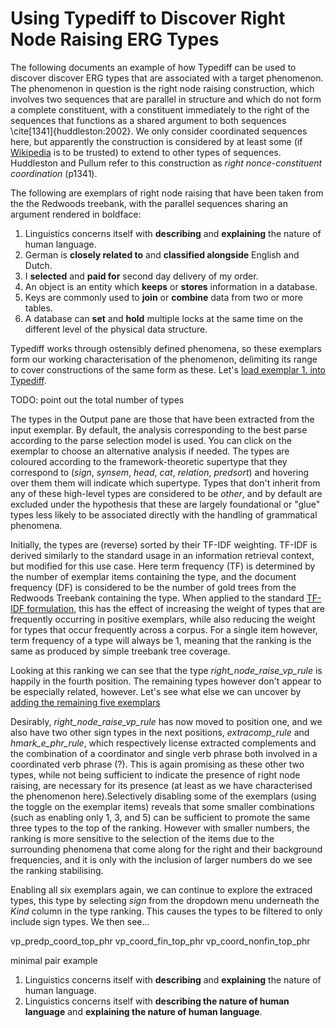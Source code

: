 # Using Typediff to Discover Right Node Raising ERG Types

The following documents an example of how Typediff can be used to discover
discover ERG types that are associated with a target phenomenon. The phenomenon
in question is the right node raising construction, which involves two sequences
that are parallel in structure and which do not form a complete constituent,
with a constituent immediately to the right of the sequences that functions as a
shared argument to both sequences \cite[1341]{huddleston:2002}. We only consider
coordinated sequences here, but apparently the construction is considered by at
least some (if [Wikipedia](https://en.wikipedia.org/wiki/Right_node_raising) is
to be trusted) to extend to other types of sequences. Huddleston and Pullum
refer to this construction as *right nonce-constituent coordination* (p1341).

The following are exemplars of right node raising that have been taken from the
the Redwoods treebank, with the parallel sequences sharing an argument rendered
in boldface:

1. Linguistics concerns itself with **describing** and **explaining** the nature
   of human language.
2. German is **closely related to** and **classified alongside** English and
   Dutch.
3. I **selected** and **paid for** second day delivery of my order.
4. An object is an entity which **keeps** or **stores** information in a
   database.
5. Keys are commonly used to **join** or **combine** data from two or more
   tables.
6. A database can **set** and **hold** multiple locks at the same time on the
   different level of the physical data structure.

Typediff works through ostensibly defined phenomena, so these exemplars form our
working characterisation of the phenomenon, delimiting its range to cover
constructions of the same form as these. Let's
[load exemplar 1. into Typediff](/#count=10&treebank=redwoods1214&labels=short&tagger=ace&mode=union&supers=false&fragments=false&Agrammar=erg&A=Linguistics%20concerns%20itself%20with%20describing%20and%20explaining%20the%20nature%20of%20human%20language.).

TODO: point out the total number of types

The types in the Output pane are those that have been extracted from the input
exemplar. By default, the analysis corresponding to the best parse according to
the parse selection model is used. You can click on the exemplar to choose an
alternative analysis if needed. The types are coloured according to the
framework-theoretic supertype that they correspond to (*sign*, *synsem*, *head*,
*cat*, *relation*, *predsort*) and hovering over them them will indicate which
supertype. Types that don't inherit from any of these high-level types are
considered to be *other*, and by default are excluded under the hypothesis that
these are largely foundational or "glue" types less likely to be associated
directly with the handling of grammatical phenomena.

Initially, the types are (reverse) sorted by their TF-IDF weighting. TF-IDF is
derived similarly to the standard usage in an information retrieval context, but
modified for this use case. Here term frequency (TF) is determined by the number
of exemplar items containing the type, and the document frequency (DF) is
considered to be the number of gold trees from the Redwoods Treebank containing
the type. When applied to the standard
[TF-IDF formulation](https://en.wikipedia.org/wiki/Tf%E2%80%93idf), this has the
effect of increasing the weight of types that are frequently occurring in
positive exemplars, while also reducing the weight for types that occur
frequently across a corpus. For a single item however, term frequency of a type
will always be 1, meaning that the ranking is the same as produced by simple
treebank tree coverage.

Looking at this ranking we can see that the type *right_node_raise_vp_rule* is
happily in the fourth position. The remaining types however don't appear to be
especially related, however. Let's see what else we can uncover by [adding the
remaining five exemplars](/#count=10&treebank=redwoods1214&labels=short&tagger=ace&mode=union&supers=false&fragments=false&Agrammar=erg&A=Linguistics%20concerns%20itself%20with%20describing%20and%20explaining%20the%20nature%20of%20human%20language.%7C%7C%7CKeys%20are%20commonly%20used%20to%20join%20or%20combine%20data%20from%20two%20or%20more%20tables.%7C%7C%7CGerman%20is%20closely%20related%20to%20and%20classified%20alongside%20English%20and%20Dutch.%7C%7C%7CI%20selected%20and%20paid%20for%20second%20day%20delivery%20of%20my%20order.%7C%7C%7CAn%20object%20is%20an%20entity%20which%20keeps%20or%20stores%20information%20in%20a%20database.%7C%7C%7CA%20database%20can%20set%20and%20hold%20multiple%20locks%20at%20the%20same%20time%20on%20the%20different%20level%20of%20the%20physical%20data%20structure.)

Desirably, *right_node_raise_vp_rule* has now moved to position one, and we also
have two other sign types in the next positions, *extracomp_rule* and
*hmark_e_phr_rule*, which respectively license extracted complements and the
combination of a coordinator and single verb phrase both involved in a
coordinated verb phrase (?). This is again promising as these other two types,
while not being sufficient to indicate the presence of right node raising, are
necessary for its presence (at least as we have characterised the phenomenon
here).Selectively disabling some of the exemplars (using the toggle on the exemplar
items) reveals that some smaller combinations (such as enabling only 1, 3, and
5) can be sufficient to promote the same three types to the top of the
ranking. However with smaller numbers, the ranking is more sensitive to the
selection of the items due to the surrounding phenomena that come along for the
right and their background frequencies, and it is only with the inclusion of
larger numbers do we see the ranking stabilising.

Enabling all six exemplars again, we can continue to explore the extraced types,
this type by selecting *sign* from the dropdown menu underneath the *Kind*
column in the type ranking. This causes the types to be filtered to only include
sign types. We then see...

vp_predp_coord_top_phr
vp_coord_fin_top_phr
vp_coord_nonfin_top_phr


minimal pair example

1. Linguistics concerns itself with **describing** and **explaining** the nature
   of human language.
2. Linguistics concerns itself with **describing the nature of human language**
   and **explaining the nature of human language**.
